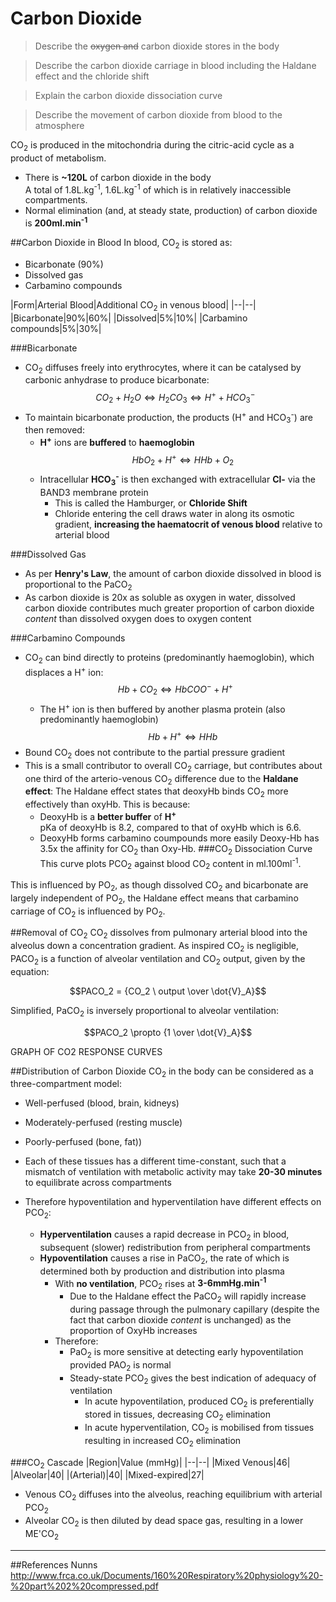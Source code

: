 # Carbon Dioxide

> Describe the ~~oxygen and~~ carbon dioxide stores in the body

<!--></!-->

> Describe the carbon dioxide carriage in blood including the Haldane effect and the chloride shift

<!--></!-->
> Explain the carbon dioxide dissociation curve

<!--></!-->
> Describe the movement of carbon dioxide from blood to the atmosphere

CO<sub>2</sub> is produced in the mitochondria during the citric-acid cycle as a product of metabolism.
* There is **~120L** of carbon dioxide in the body  
A total of 1.8L.kg<sup>-1</sup>, 1.6L.kg<sup>-1</sup> of which is in relatively inaccessible compartments.
* Normal elimination (and, at steady state, production) of carbon dioxide is **200ml.min<sup>-1</sup>**

##Carbon Dioxide in Blood
In blood, CO<sub>2</sub> is stored as:
* Bicarbonate (90%)
* Dissolved gas
* Carbamino compounds

|Form|Arterial Blood|Additional CO<sub>2</sub> in venous blood|
|--|--|
|Bicarbonate|90%|60%|
|Dissolved|5%|10%|
|Carbamino compounds|5%|30%|

###Bicarbonate
* CO<sub>2</sub> diffuses freely into erythrocytes, where it can be catalysed by carbonic anhydrase to produce bicarbonate:  
$$CO_2 + H_2O \Leftrightarrow H_2CO_3 \Leftrightarrow H^+ + HCO_3^-$$
* To maintain bicarbonate production, the products (H<sup>+</sup> and HCO<sub>3</sub><sup>-</sup>) are then removed:
  * **H<sup>+</sup>** ions are **buffered** to **haemoglobin**  
  $$HbO_2 + H^+ \Leftrightarrow HHb + O_2 $$
  * Intracellular **HCO<sub>3</sub><sup>-</sup>** is then exchanged with extracellular **Cl-** via the BAND3 membrane protein
    * This is called the Hamburger, or **Chloride Shift**
    * Chloride entering the cell draws water in along its osmotic gradient, **increasing the haematocrit of venous blood** relative to arterial blood

###Dissolved Gas
* As per **Henry's Law**, the amount of carbon dioxide dissolved in blood is proportional to the PaCO<sub>2</sub>
* As carbon dioxide is 20x as soluble as oxygen in water, dissolved carbon dioxide contributes much greater proportion of carbon dioxide *content* than dissolved oxygen does to oxygen content

###Carbamino Compounds
* CO<sub>2</sub> can bind directly to proteins (predominantly haemoglobin), which displaces a H<sup>+</sup> ion:  
$$Hb + CO_2 \Leftrightarrow HbCOO^- + H^+ $$
  * The H<sup>+</sup> ion is then buffered by another plasma protein (also predominantly haemoglobin)  
    $$Hb + H^+ \Leftrightarrow HHb $$
* Bound CO<sub>2</sub> does not contribute to the partial pressure gradient
* This is a small contributor to overall CO<sub>2</sub> carriage, but contributes about one third of the arterio-venous CO<sub>2</sub> difference due to the **Haldane effect**:  The Haldane effect states that deoxyHb binds CO<sub>2</sub> more effectively than oxyHb. This is because:
  * DeoxyHb is a **better buffer** of **H<sup>+</sup>**  
  pKa of deoxyHb is 8.2, compared to that of oxyHb which is 6.6.
  * DeoxyHb forms carbamino coumpounds more easily
  Deoxy-Hb has 3.5x the affinity for CO<sub>2</sub> than Oxy-Hb.
###CO<sub>2</sub> Dissociation Curve
This curve plots PCO<sub>2</sub> against blood CO<sub>2</sub> content in ml.100ml<sup>-1</sup>.

<object data="resources\co2-dissociation-curve.svg" type="image/svg+xml"></object>


This is influenced by PO<sub>2</sub>, as though dissolved CO<sub>2</sub> and bicarbonate are largely independent of PO<sub>2</sub>, the Haldane effect means that carbamino carriage of CO<sub>2</sub> is influenced by PO<sub>2</sub>.


##Removal of CO<sub>2</sub>
CO<sub>2</sub> dissolves from pulmonary arterial blood into the alveolus down a concentration gradient. As inspired CO<sub>2</sub> is negligible, PACO<sub>2</sub> is a function of alveolar ventilation and CO<sub>2</sub> output, given by the equation:

$$PACO_2 = {CO_2 \ output \over \dot{V}_A}$$

Simplified, PaCO<sub>2</sub> is inversely proportional to alveolar ventilation:

$$PACO_2 \propto {1 \over \dot{V}_A}$$


GRAPH OF CO2 RESPONSE CURVES


##Distribution of Carbon Dioxide
CO<sub>2</sub> in the body can be considered as a three-compartment model:
* Well-perfused (blood, brain, kidneys)
* Moderately-perfused (resting muscle)
* Poorly-perfused (bone, fat))

* Each of these tissues has a different time-constant, such that a mismatch of ventilation with metabolic activity may take **20-30 minutes** to equilibrate across compartments
* Therefore hypoventilation and hyperventilation have different effects on PCO<sub>2</sub>:
    * **Hyperventilation** causes a rapid decrease in PCO<sub>2</sub> in blood, subsequent (slower) redistribution from peripheral compartments
    * **Hypoventilation** causes a rise in PaCO<sub>2</sub>, the rate of which is determined both by production and distribution into plasma
      * With **no ventilation**, PCO<sub>2</sub> rises at **3-6mmHg.min<sup>-1</sup>**
        * Due to the Haldane effect the PaCO<sub>2</sub> will rapidly increase during passage through the pulmonary capillary (despite the fact that carbon dioxide *content* is unchanged) as the proportion of OxyHb increases
      * Therefore:
        * PaO<sub>2</sub> is more sensitive at detecting early hypoventilation provided PAO<sub>2</sub> is normal
        * Steady-state PCO<sub>2</sub> gives the best indication of adequacy of ventilation
          * In acute hypoventilation, produced CO<sub>2</sub> is preferentially stored in tissues, decreasing CO<sub>2</sub> elimination
          * In acute hyperventilation, CO<sub>2</sub> is mobilised from tissues resulting in increased CO<sub>2</sub> elimination

###CO<sub>2</sub> Cascade
|Region|Value (mmHg)|
|--|--|
|Mixed Venous|46|
|Alveolar|40|
|(Arterial)|40|
|Mixed-expired|27|

* Venous CO<sub>2</sub> diffuses into the alveolus, reaching equilibrium with arterial PCO<sub>2</sub>
* Alveolar CO<sub>2</sub> is then diluted by dead space gas, resulting in a lower ME'CO<sub>2</sub>



---
##References
Nunns
http://www.frca.co.uk/Documents/160%20Respiratory%20physiology%20-%20part%202%20compressed.pdf